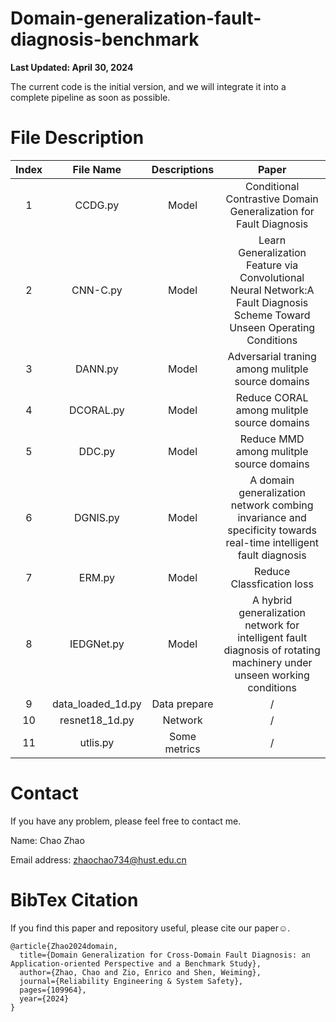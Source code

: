 # Domain-generalization-fault-diagnosis-benchmark

**Last Updated: April 30, 2024**

The current code is the initial version, and we will integrate it into a complete pipeline as soon as possible.

# File Description

| Index  	|     File Name     	| Descriptions 	|                                                           Paper                                                           	|
|:------:	|:-----------------:	|:------------:	|:-------------------------------------------------------------------------------------------------------------------------:	|
|    1   	|      CCDG.py      	|     Model    	|                             Conditional Contrastive Domain Generalization for Fault Diagnosis                             	|
|    2   	|      CNN-C.py     	|     Model    	| Learn Generalization Feature via Convolutional Neural Network:A Fault Diagnosis Scheme Toward Unseen Operating Conditions 	|
|    3   	|      DANN.py      	|     Model    	|                                     Adversarial traning among mulitple source domains                                     	|
|    4   	|     DCORAL.py     	|     Model    	|                                         Reduce CORAL among mulitple source domains                                        	|
|    5   	|       DDC.py      	|     Model    	|                                          Reduce MMD among mulitple source domains                                         	|
|    6   	|      DGNIS.py     	|     Model    	|     A domain generalization   network combing invariance and specificity towards real-time intelligent fault diagnosis    	|
|    7   	|       ERM.py      	|     Model    	|                                                 Reduce Classfication loss                                                 	|
|    8   	|     IEDGNet.py    	|     Model    	|   A hybrid generalization network for intelligent fault diagnosis of rotating machinery under unseen working conditions   	|
|    9   	| data_loaded_1d.py 	| Data prepare 	|                                                             /                                                             	|
|   10   	|   resnet18_1d.py  	|    Network   	|                                                             /                                                             	|
|   11   	|      utlis.py     	| Some metrics 	|                                                             /                                                             	|

# Contact

If you have any problem, please feel free to contact me.

Name: Chao Zhao

Email address: zhaochao734@hust.edu.cn


# BibTex Citation

If you find this paper and repository useful, please cite our paper☺️.

```
@article{Zhao2024domain,
  title={Domain Generalization for Cross-Domain Fault Diagnosis: an Application-oriented Perspective and a Benchmark Study},
  author={Zhao, Chao and Zio, Enrico and Shen, Weiming},
  journal={Reliability Engineering & System Safety},
  pages={109964},
  year={2024}
}
```
